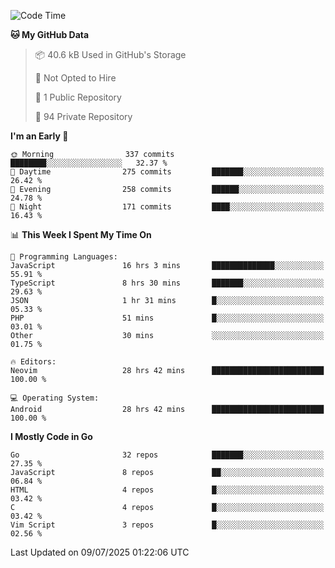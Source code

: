 
<!--START_SECTION:waka-->
![Code Time](http://img.shields.io/badge/Code%20Time-6%2C069%20hrs%2011%20mins-blue)

**🐱 My GitHub Data** 

> 📦 40.6 kB Used in GitHub's Storage 
 > 
> 🚫 Not Opted to Hire
 > 
> 📜 1 Public Repository 
 > 
> 🔑 94 Private Repository 
 > 
**I'm an Early 🐤** 

```text
🌞 Morning                337 commits         ████████░░░░░░░░░░░░░░░░░   32.37 % 
🌆 Daytime                275 commits         ███████░░░░░░░░░░░░░░░░░░   26.42 % 
🌃 Evening                258 commits         ██████░░░░░░░░░░░░░░░░░░░   24.78 % 
🌙 Night                  171 commits         ████░░░░░░░░░░░░░░░░░░░░░   16.43 % 
```


📊 **This Week I Spent My Time On** 

```text
💬 Programming Languages: 
JavaScript               16 hrs 3 mins       ██████████████░░░░░░░░░░░   55.91 % 
TypeScript               8 hrs 30 mins       ███████░░░░░░░░░░░░░░░░░░   29.63 % 
JSON                     1 hr 31 mins        █░░░░░░░░░░░░░░░░░░░░░░░░   05.33 % 
PHP                      51 mins             █░░░░░░░░░░░░░░░░░░░░░░░░   03.01 % 
Other                    30 mins             ░░░░░░░░░░░░░░░░░░░░░░░░░   01.75 % 

🔥 Editors: 
Neovim                   28 hrs 42 mins      █████████████████████████   100.00 % 

💻 Operating System: 
Android                  28 hrs 42 mins      █████████████████████████   100.00 % 
```

**I Mostly Code in Go** 

```text
Go                       32 repos            ███████░░░░░░░░░░░░░░░░░░   27.35 % 
JavaScript               8 repos             ██░░░░░░░░░░░░░░░░░░░░░░░   06.84 % 
HTML                     4 repos             █░░░░░░░░░░░░░░░░░░░░░░░░   03.42 % 
C                        4 repos             █░░░░░░░░░░░░░░░░░░░░░░░░   03.42 % 
Vim Script               3 repos             █░░░░░░░░░░░░░░░░░░░░░░░░   02.56 % 
```




 Last Updated on 09/07/2025 01:22:06 UTC
<!--END_SECTION:waka-->
